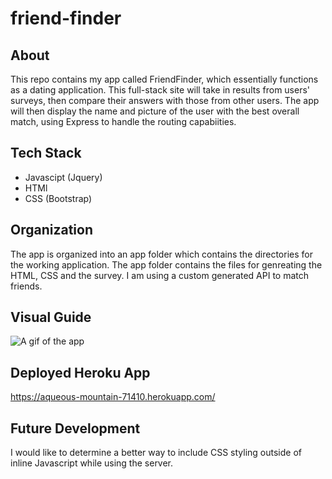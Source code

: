 # friend-finder
## About
 This repo contains my app called FriendFinder, which essentially functions as a dating application. This full-stack site will take in results from users' surveys, then compare their answers with those from other users. The app will then display the name and picture of the user with the best overall match, using Express to handle the routing capabiities. 

## Tech Stack
* Javascipt (Jquery)
* HTMl
* CSS (Bootstrap)

## Organization
The app is organized into an app folder which contains the directories for the working application. The app folder contains the files for genreating the HTML, CSS and the survey. I am using a custom generated API to match friends. 

## Visual Guide
![A gif of the app](./app/public/Friend-Gif.gif)

## Deployed Heroku App

https://aqueous-mountain-71410.herokuapp.com/

## Future Development

I would like to determine a better way to include CSS styling outside of inline Javascript while using the server.

